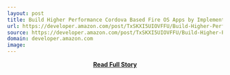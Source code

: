 ```yaml
---
layout: post
title: Build Higher Performance Cordova Based Fire OS Apps by Implementing Amazon Web View Support
url: https://developer.amazon.com/post/TxSKXI5UIOVFFU/Build-Higher-Performance-Cordova-Based-Fire-OS-Apps-by-Implementing-Amazon-Web-V.html
source: https://developer.amazon.com/post/TxSKXI5UIOVFFU/Build-Higher-Performance-Cordova-Based-Fire-OS-Apps-by-Implementing-Amazon-Web-V.html
domain: developer.amazon.com
image: 
---
```


<p></p>
<center><p><a href="https://developer.amazon.com/post/TxSKXI5UIOVFFU/Build-Higher-Performance-Cordova-Based-Fire-OS-Apps-by-Implementing-Amazon-Web-V.html" style='padding:25px; font-sze:18px; font-weight: bold;'>Read Full Story</a></p></center>
